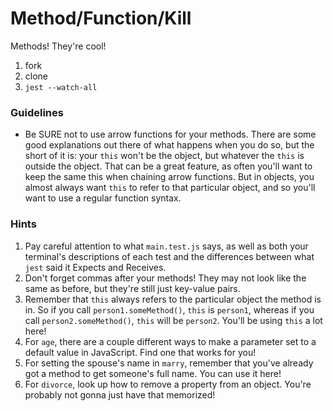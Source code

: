 # Method/Function/Kill

Methods! They're cool!

1. fork
2. clone
3. `jest --watch-all`


### Guidelines

* Be SURE not to use arrow functions for your methods. There are some good explanations out there of what happens when you do so, but the short of it is: your `this` won't be the object, but whatever the `this` is outside the object. That can be a great feature, as often you'll want to keep the same this when chaining arrow functions. But in objects, you almost always want `this` to refer to that particular object, and so you'll want to use a regular function syntax.


### Hints

1. Pay careful attention to what `main.test.js` says, as well as both your terminal's descriptions of each test and the differences between what `jest` said it Expects and Receives.
2. Don't forget commas after your methods! They may not look like the same as before, but they're still just key-value pairs.
3. Remember that `this` always refers to the particular object the method is in. So if you call `person1.someMethod()`, `this` is `person1`, whereas if you call `person2.someMethod()`, `this` will be `person2`. You'll be using `this` a lot here!
4. For `age`, there are a couple different ways to make a parameter set to a default value in JavaScript. Find one that works for you!
5. For setting the spouse's name in `marry`, remember that you've already got a method to get someone's full name. You can use it here!
6. For `divorce`, look up how to remove a property from an object. You're probably not gonna just have that memorized!

